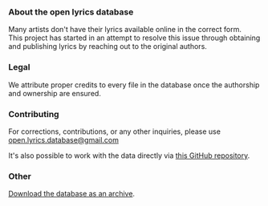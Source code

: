 ### About the open lyrics database

Many artists don't have their lyrics available online in the correct form.\
This project has started in an attempt to resolve this issue through obtaining and publishing lyrics by reaching out to the original authors.


### Legal

We attribute proper credits to every file in the database once the authorship and ownership are ensured.


### Contributing

For corrections, contributions, or any other inquiries, please use <open.lyrics.database@gmail.com>

It's also possible to work with the data directly via [this GitHub repository](https://github.com/Lyrics/lyrics).

### Other

[Download the database as an archive](https://github.com/Lyrics/lyrics/archive/master.zip).
